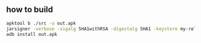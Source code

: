 ## how to build

```bash
apktool b ./src -o out.apk
jarsigner -verbose -sigalg SHA1withRSA -digestalg SHA1 -keystore my-release-key.keystore out.apk alias_name
adb install out.apk
```